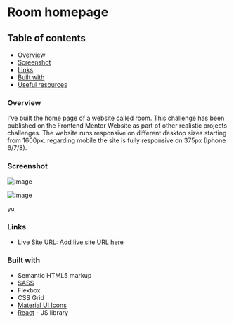 # Room homepage 

## Table of contents 
- [Overview](#Overview)
- [Screenshot](#screenshot)
- [Links](#links)
- [Built with](#built-with)
- [Useful resources](#useful-resources)



### Overview

I've built the home page of a website called room. This challenge has been published on the Frontend Mentor Website as part of
other realistic projects challenges. The website runs responsive on different desktop sizes starting from 1600px. regarding mobile 
the site is fully responsive on 375px (Iphone 6/7/8).

### Screenshot
![image](https://user-images.githubusercontent.com/20302651/113505366-0724c900-9547-11eb-87cd-e8d06db0d0a8.png)


![image](https://user-images.githubusercontent.com/20302651/113505713-5c61da00-9549-11eb-99cb-b8612b23c60e.png)

yu
### Links
- Live Site URL: [Add live site URL here](https://your-live-site-url.com)

### Built with
- Semantic HTML5 markup
- [SASS](https://sass-lang.com/)
- Flexbox
- CSS Grid
- [Material UI Icons](https://material-ui.com/components/material-icons/) 
- [React](https://reactjs.org/) - JS library



